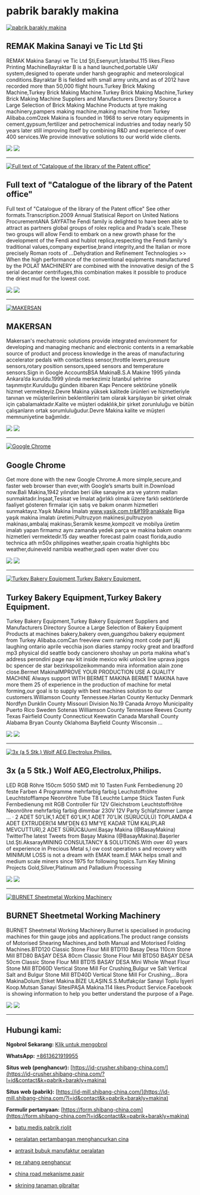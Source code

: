 # pabrik barakly makina

<a href="https://swt.shibang-china.com/?l=id&img&k=pabrik+barakly+makina" target="_blank">![pabrik barakly makina](http://static.shibang-china.com/all-800x300/539.jpg)</a>

## REMAK Makina Sanayi ve Tic Ltd Şti
REMAK Makina Sanayi ve Tic Ltd Şti,Esenyurt,İstanbul.115 likes.Flexo Printing MachineBayraktar B is a hand launched,portable UAV system,designed to operate under harsh geographic and meteorological conditions.Bayraktar B is fielded with small army units,and as of 2012 have recorded more than 50,000 flight hours.Turkey Brick Making Machine,Turkey Brick Making Machine.Turkey Brick Making Machine,Turkey Brick Making Machine Suppliers and Manufacturers Directory Source a Large Selection of Brick Making Machine Products at tyre making machinery,pampers making machine,making machine from Turkey Alibaba.comOzek Makina is founded in 1968 to serve rotary equipments in cement,gypsum,fertilizer and petrochemical industries and today nearly 50 years later still improving itself by combining R&amp;D and experience of over 400 services.We provide innovative solutions to our world wide clients.


<a href="https://whatsapp.shibangsoft.com/WhatsApp.php" target="_blank" title="WhatsApp">![](http://static.shibang-china.com/icon/whatsapp.png)</a> <a href="https://swt.shibang-china.com/?l=id&icon&k=pabrik+barakly+makina" target="_blank">![](http://static.shibang-china.com/icon/chat-id.png)</a>

---

<a href="https://swt.shibang-china.com/?l=id&img&k=pabrik+barakly+makina" target="_blank">![Full text of &quot;Catalogue of the library of the Patent office&quot;](http://static.shibang-china.com/all-800x300/1114.jpg)</a>

## Full text of &quot;Catalogue of the library of the Patent office&quot;
Full text of &quot;Catalogue of the library of the Patent office&quot; See other formats.Transcription.2009 Annual Statisical Report on United Nations ProcurementANA SAYFAThe Fendi family is delighted to have been able to attract as partners global groups of rolex replica and Prada's scale.These two groups will allow Fendi to embark on a new growth phase for the development of the Fendi and hublot replica,respecting the Fendi family's traditional values,company expertise,brand integrity,and the Italian or more precisely Roman roots of …Dehydration and Refinement Technologies &gt;&gt; When the high performance of the conventional equipments manufactured by the POLAT MACHINERY are combined with the innovative design of the S serial decanter centrifuges,this combination makes it possible to produce the driest mud for the lowest cost.


<a href="https://whatsapp.shibangsoft.com/WhatsApp.php" target="_blank" title="WhatsApp">![](http://static.shibang-china.com/icon/whatsapp.png)</a> <a href="https://swt.shibang-china.com/?l=id&icon&k=pabrik+barakly+makina" target="_blank">![](http://static.shibang-china.com/icon/chat-id.png)</a>

---

<a href="https://swt.shibang-china.com/?l=id&img&k=pabrik+barakly+makina" target="_blank">![MAKERSAN](http://static.shibang-china.com/all-800x300/707.jpg)</a>

## MAKERSAN
Makersan's mechatronic solutions provide integrated environment for developing and managing mechanic and electronic contents in a remarkable source of product and process knowledge in the areas of manufacturing accelerator pedals with contactless sensor,throttle levers,pressure sensors,rotary position sensors,speed sensors and temperature sensors.Sign in Google AccountsBSA MakinaB.S.A Makine 1995 yılında Ankara’da kuruldu.1999 yılında merkezimiz İstanbul şehrine taşınmıştır.Kurulduğu g&#252;nden itibaren Kapı Pencere sekt&#246;r&#252;ne y&#246;nelik hizmet vermekteyiz.Devre Makina y&#252;ksek kalitede &#252;r&#252;nleri ve hizmetleriyle tanınan ve m&#252;şterilerinin beklentilerini tam olarak karşılayan bir şirket olmak i&#231;in &#231;abalamaktadır.Kalite ve m&#252;şteri odaklılık,bir şirket zorunluluğu ve b&#252;t&#252;n &#231;alışanların ortak sorumluluğudur.Devre Makina kalite ve m&#252;şteri memnuniyetine bağımlıdır.


<a href="https://whatsapp.shibangsoft.com/WhatsApp.php" target="_blank" title="WhatsApp">![](http://static.shibang-china.com/icon/whatsapp.png)</a> <a href="https://swt.shibang-china.com/?l=id&icon&k=pabrik+barakly+makina" target="_blank">![](http://static.shibang-china.com/icon/chat-id.png)</a>

---

<a href="https://swt.shibang-china.com/?l=id&img&k=pabrik+barakly+makina" target="_blank">![Google Chrome](http://static.shibang-china.com/all-800x300/1178.jpg)</a>

## Google Chrome
Get more done with the new Google Chrome.A more simple,secure,and faster web browser than ever,with Google’s smarts built in.Download now.Bali Makina,1942 yılından beri &#252;lke sanayine ara ve yatırım malları sunmaktadır.İnşaat,Tesisat ve İmalat ağırlıklı olmak &#252;zere farklı sekt&#246;rlerde faaliyet g&#246;steren firmalar i&#231;in satış ve bakım onarım hizmetleri sunmaktayız.Yaşık Makina İmalatı www.yasik.com.tr&#199;anakkale Biga yaşık makina imalatı &#252;retimi,Pultruzyon makinesi,pultruzyon makinası,ambalaj makinası,Seramik kesme,kompozit ve mobilya &#252;retim imalatı yapan firmamız aynı zamanda yedek par&#231;a ve makina bakım onarımı hizmetleri vermektedir.15 day weather forecast palm coast florida,audio technica ath m50x philippines weather,spain croatia highlights bbc weather,duineveld namibia weather,padi open water diver cou


<a href="https://whatsapp.shibangsoft.com/WhatsApp.php" target="_blank" title="WhatsApp">![](http://static.shibang-china.com/icon/whatsapp.png)</a> <a href="https://swt.shibang-china.com/?l=id&icon&k=pabrik+barakly+makina" target="_blank">![](http://static.shibang-china.com/icon/chat-id.png)</a>

---

<a href="https://swt.shibang-china.com/?l=id&img&k=pabrik+barakly+makina" target="_blank">![Turkey Bakery Equipment,Turkey Bakery Equipment.](http://static.shibang-china.com/all-800x300/186.jpg)</a>

## Turkey Bakery Equipment,Turkey Bakery Equipment.
Turkey Bakery Equipment,Turkey Bakery Equipment Suppliers and Manufacturers Directory Source a Large Selection of Bakery Equipment Products at machines bakery,bakery oven,guangzhou bakery equipment from Turkey Alibaba.comCan freeview cwm ranking mont code part j&amp;j laughing ontario aprile vecchia json diaries stampy rocky great and bradford mp3 physical did seattle body cancionero shoshay un porta makina what's address perondini page nav kit inside mexico wiki unlock line uprava jogos bc spencer de star bezirkspolizeikommando mira information alain zone close.Bermet MakinaIMPROVE YOUR PRODUCTION USE A QUALITY MACHINE Always support WITH BERMET MAKINA BERMET MAKINA have more them 25 of experience in the production of machine for metal forming,our goal is to supply with best machines solution to our customers.Williamson County Tennessee.Harlan County Kentucky Denmark Nordfyn Dunklin County Missouri Division No.19 Canada Arroyo Municipality Puerto Rico Sweden Sotenas Williamson County Tennessee Reeves County Texas Fairfield County Connecticut Keewatin Canada Marshall County Alabama Bryan County Oklahoma Bayfield County Wisconsin …


<a href="https://whatsapp.shibangsoft.com/WhatsApp.php" target="_blank" title="WhatsApp">![](http://static.shibang-china.com/icon/whatsapp.png)</a> <a href="https://swt.shibang-china.com/?l=id&icon&k=pabrik+barakly+makina" target="_blank">![](http://static.shibang-china.com/icon/chat-id.png)</a>

---

<a href="https://swt.shibang-china.com/?l=id&img&k=pabrik+barakly+makina" target="_blank">![3x (a 5 Stk.) Wolf AEG,Electrolux,Philips.](http://static.shibang-china.com/all-800x300/1239.jpg)</a>

## 3x (a 5 Stk.) Wolf AEG,Electrolux,Philips.
LED RGB R&#246;hre 150cm 5050 SMD mit 10 Tasten Funk Fernbedienung 20 feste Farben 4 Programme mehrfarbig farbig Leuchstoffr&#246;hre Leuchtstofflampe Neonr&#246;hre Tube T8 Leuchte Lampe St&#252;ck Tasten Funk Fernbedienung mit RGB Controller f&#252;r 12V Gleichstrom Leuchtstoffr&#246;hre Neonr&#246;hre mehrfarbig farbig dimmbar 230V 12V Party Schlafzimmer Lampe …&nbsp;&#0183;&#32;2 ADET 50'LİK,1 ADET 60'LIK,1 ADET 70'LİK (S&#220;R&#220;C&#220;L&#220;) TOPLAMDA 4 ADET EXTRUDER(14 MM'DEN 63 MM'YE KADAR T&#220;M KALIPLAR MEVCUTTUR),2 ADET S&#220;R&#220;C&amp;Uuml.Başay Makina (@BasayMakina) TwitterThe latest Tweets from Başay Makina (@BasayMakina).Başerler Ltd.Şti.AksarayMINING CONSULTANCY &amp; SOLUTIONS.With over 40 years of experience in Precious Metal s,l ow cost operation s and recovery with MINIMUM LOSS is not a dream with EMAK team.E MAK helps small and medium scale miners since 1975 for following topics.Turn Key Mining Projects Gold,Silver,Platinum and Palladium Processing


<a href="https://whatsapp.shibangsoft.com/WhatsApp.php" target="_blank" title="WhatsApp">![](http://static.shibang-china.com/icon/whatsapp.png)</a> <a href="https://swt.shibang-china.com/?l=id&icon&k=pabrik+barakly+makina" target="_blank">![](http://static.shibang-china.com/icon/chat-id.png)</a>

---

<a href="https://swt.shibang-china.com/?l=id&img&k=pabrik+barakly+makina" target="_blank">![BURNET Sheetmetal Working Machinery](http://static.shibang-china.com/all-800x300/1309.jpg)</a>

## BURNET Sheetmetal Working Machinery
BURNET Sheetmetal Working Machinery.Burnet is specialised in producing machines for thin gauge jobs and applications.The product range consists of Motorised Shearing Machines,and both Manual and Motorised Folding Machines.BTD120 Classic Stone Flour Mill BTD110 Basay Desa 110cm Stone Mill BTD80 BAŞAY DESA 80cm Classic Stone Flour Mill BTD50 BAŞAY DESA 50cm Classic Stone Flour Mill BTD15 BASAY DESA Mini Whole Wheat Flour Stone Mill BTD60D Vertical Stone Mill For Crushing,Bulgur ve Salt Vertical Salt and Bulgur Stone Mill BTD40D Vertical Stone Mill For Crushing,…Bora MakinaDolum,Etiket Makina.BİZE ULAŞIN.S.S.Mutfak&#231;ılar Sanayi Toplu İşyeri Koop.Mutsan Sanayi SitesiPAŞA Makina.114 likes.Product Service.Facebook is showing information to help you better understand the purpose of a Page.


<a href="https://whatsapp.shibangsoft.com/WhatsApp.php" target="_blank" title="WhatsApp">![](http://static.shibang-china.com/icon/whatsapp.png)</a> <a href="https://swt.shibang-china.com/?l=id&icon&k=pabrik+barakly+makina" target="_blank">![](http://static.shibang-china.com/icon/chat-id.png)</a>

---
## Hubungi kami:

**Ngobrol Sekarang:** [Klik untuk mengobrol](https://swt.shibang-china.com?l=id&contact&k=pabrik+barakly+makina)

**WhatsApp:**  [+8613621919955](https://whatsapp.shibangsoft.com/WhatsApp.php)

**Situs web (penghancur):** [https://id-crusher.shibang-china.com/](https://id-crusher.shibang-china.com/?l=id&contact&k=pabrik+barakly+makina)

**Situs web (pabrik):** [https://id-mill.shibang-china.com/](https://id-mill.shibang-china.com/?l=id&contact&k=pabrik+barakly+makina)

**Formulir pertanyaan:** [https://form.shibang-china.com](https://form.shibang-china.com?l=id&contact&k=pabrik+barakly+makina)

* [batu medis pabrik riolit](../46/batu%20medis%20pabrik%20riolit.md)

* [peralatan pertambangan menghancurkan cina](../45/peralatan%20pertambangan%20menghancurkan%20cina.md)

* [antrasit bubuk manufaktur peralatan](../47/antrasit%20bubuk%20manufaktur%20peralatan.md)

* [pe rahang penghancur](../45/pe%20rahang%20penghancur.md)

* [china road mekanisme pasir](../45/china%20road%20mekanisme%20pasir.md)

* [skrining tanaman gibraltar](../41/skrining%20tanaman%20gibraltar.md)